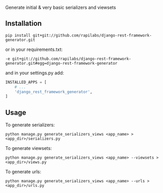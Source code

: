 Generate initial & very basic serializers and viewsets

Installation
------------

`pip install git+git://github.com/rapilabs/django-rest-framework-generator.git`

or in your requirements.txt:

`-e git+git://github.com/rapilabs/django-rest-framework-generator.git#egg=django-rest-framework-generator`

and in your settings.py add:

```python
INSTALLED_APPS = [
    # ...
    'django_rest_framework_generator',
]
```

Usage
-----

To generate serializers:

`python manage.py generate_serializers_views <app_name> > <app_dir>/serializers.py`

To generate viewsets:

`python manage.py generate_serializers_views <app_name> --viewsets > <app_dir>/views.py`

To generate urls:

`python manage.py generate_serializers_views <app_name> --urls > <app_dir>/urls.py`
